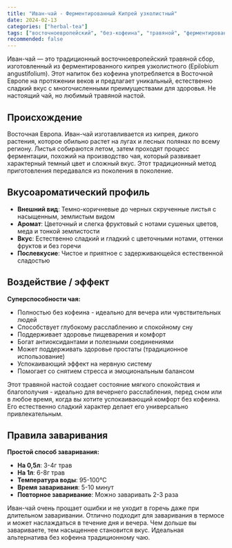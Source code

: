 ```yaml
---
title: "Иван-чай - Ферментированный Кипрей узколистный"
date: 2024-02-13
categories: ["herbal-tea"]
tags: ["восточноевропейский", "без-кофеина", "травяной", "ферментированный"]
recommended: false
---
```


Иван-чай — это традиционный восточноевропейский травяной сбор, изготовленный из ферментированного кипрея узколистного (Epilobium angustifolium). Этот напиток без кофеина употребляется в Восточной Европе на протяжении веков и предлагает уникальный, естественно сладкий вкус с многочисленными преимуществами для здоровья. Не настоящий чай, но любимый травяной настой.

## Происхождение

Восточная Европа. Иван-чай изготавливается из кипрея, дикого растения, которое обильно растет на лугах и лесных полянах по всему региону. Листья собираются летом, затем проходят процесс ферментации, похожий на производство чая, который развивает характерный темный цвет и сложный вкус. Этот традиционный метод приготовления передавался из поколения в поколение.

## Вкусоароматический профиль

- **Внешний вид**: Темно-коричневые до черных скрученные листья с насыщенным, землистым видом
- **Аромат**: Цветочный и слегка фруктовый с нотами сушеных цветов, меда и тонкой землистости
- **Вкус**: Естественно сладкий и гладкий с цветочными нотами, оттенки фруктов и без горечи
- **Послевкусие**: Чистое и приятное с задерживающейся естественной сладостью

## Воздействие / эффект

**Суперспособности чая:**
- Полностью без кофеина - идеально для вечера или чувствительных людей
- Способствует глубокому расслаблению и спокойному сну
- Поддерживает здоровье пищеварения и комфорт
- Богат антиоксидантами и полезными соединениями
- Может поддерживать здоровье простаты (традиционное использование)
- Успокаивающий эффект на нервную систему
- Помогает со снятием стресса и эмоциональным балансом

Этот травяной настой создает состояние мягкого спокойствия и благополучия - идеально для вечернего расслабления, перед сном или в любое время, когда вы хотите успокаивающий комфорт без кофеина. Его естественно сладкий характер делает его универсально привлекательным.

## Правила заваривания

**Простой способ заваривания:**
- **На 0,5л**: 3-4г трав
- **На 1л**: 6-8г трав
- **Температура воды**: 95-100°C
- **Время заваривания**: 5-10 минут
- **Повторное заваривание**: Можно заваривать 2-3 раза

Иван-чай очень прощает ошибки и не уходит в горечь даже при длительном заваривании. Отлично подходит для заваривания в термосе и может наслаждаться в течение дня и вечера. Чем дольше вы завариваете, тем насыщеннее становится вкус. Идеальная альтернатива без кофеина традиционному чаю.
